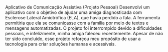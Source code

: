 Aplicativo de Comunicação Assistiva (Projeto Pessoal)
Desenvolvi um aplicativo com o objetivo de ajudar uma amiga diagnosticada com Esclerose Lateral Amiotrófica (ELA), que havia perdido a fala. A ferramenta permitiria que ela se comunicasse com a família por meio de textos e mensagens automatizadas. O projeto foi interrompido devido a dificuldades pessoais, e infelizmente, minha amiga faleceu recentemente. Apesar de não ter sido concluído, esse projeto reforçou meu propósito de usar a tecnologia para criar soluções humanas e acessíveis.

